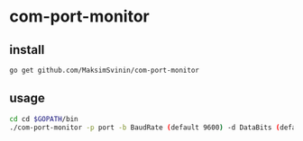 # com-port-monitor

## install

```bash
go get github.com/MaksimSvinin/com-port-monitor
```

## usage

```bash
cd cd $GOPATH/bin
./com-port-monitor -p port -b BaudRate (default 9600) -d DataBits (default 8) -s StopBits (default 1)
```

